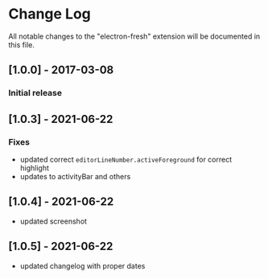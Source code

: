 # Change Log

All notable changes to the "electron-fresh" extension will be documented in this file.

## [1.0.0] - 2017-03-08

### Initial release

## [1.0.3] - 2021-06-22

### Fixes

- updated correct `editorLineNumber.activeForeground` for correct highlight
- updates to activityBar and others

## [1.0.4] - 2021-06-22

- updated screenshot

## [1.0.5] - 2021-06-22

- updated changelog with proper dates
